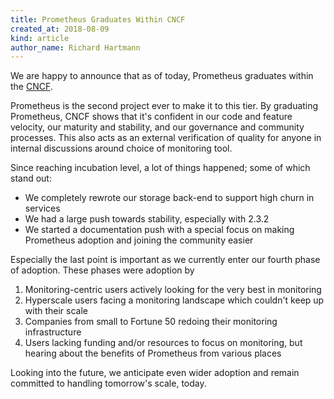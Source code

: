 ```yaml
---
title: Prometheus Graduates Within CNCF
created_at: 2018-08-09
kind: article
author_name: Richard Hartmann
---
```


We are happy to announce that as of today, Prometheus graduates within the [CNCF](https://www.cncf.io/).

Prometheus is the second project ever to make it to this tier.
By graduating Prometheus, CNCF shows that it's confident in our code and feature velocity, our maturity and stability, and our governance and community processes.
This also acts as an external verification of quality for anyone in internal discussions around choice of monitoring tool.

Since reaching incubation level, a lot of things happened; some of which stand out:

* We completely rewrote our storage back-end to support high churn in services
* We had a large push towards stability, especially with 2.3.2
* We started a documentation push with a special focus on making Prometheus adoption and joining the community easier

<!-- more -->

Especially the last point is important as we currently enter our fourth phase of adoption. These phases were adoption by

1. Monitoring-centric users actively looking for the very best in monitoring
2. Hyperscale users facing a monitoring landscape which couldn't keep up with their scale
3. Companies from small to Fortune 50 redoing their monitoring infrastructure
4. Users lacking funding and/or resources to focus on monitoring, but hearing about the benefits of Prometheus from various places

Looking into the future, we anticipate even wider adoption and remain committed to handling tomorrow's scale, today.

